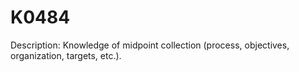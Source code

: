 # K0484
Description: Knowledge of midpoint collection (process, objectives, organization, targets, etc.).
